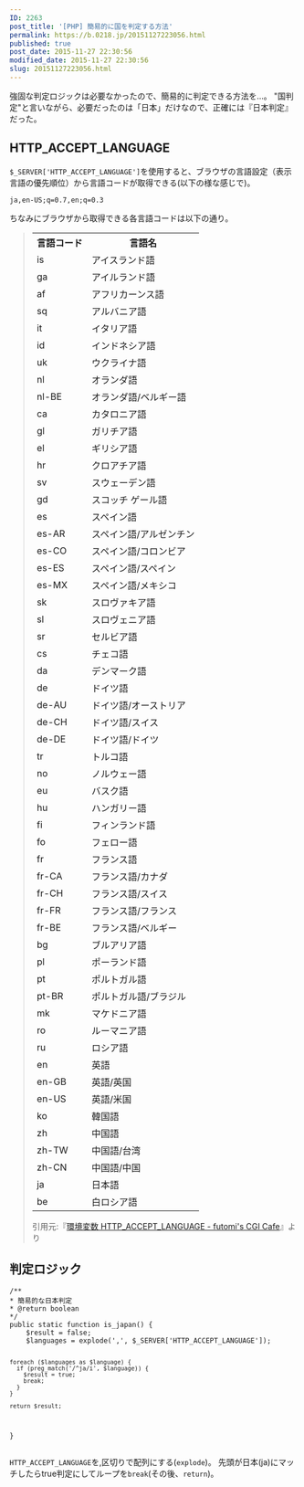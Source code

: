 ```yaml
---
ID: 2263
post_title: '[PHP] 簡易的に国を判定する方法'
permalink: https://b.0218.jp/20151127223056.html
published: true
post_date: 2015-11-27 22:30:56
modified_date: 2015-11-27 22:30:56
slug: 20151127223056.html
---
```

強固な判定ロジックは必要なかったので、簡易的に判定できる方法を…。
"国判定"と言いながら、必要だったのは「日本」だけなので、正確には『日本判定』だった。
<!--more-->
<h2>HTTP_ACCEPT_LANGUAGE</h2>
<code>$_SERVER['HTTP_ACCEPT_LANGUAGE']</code>を使用すると、ブラウザの言語設定（表示言語の優先順位）から言語コードが取得できる(以下の様な感じで)。
<pre class="cmd"><code>ja,en-US;q=0.7,en;q=0.3</code></pre>

ちなみにブラウザから取得できる各言語コードは以下の通り。
<blockquote>
<table summary="言語コード一覧"><tr><th>言語コード</th><th>言語名</th></tr><tr><td>is</td><td>アイスランド語</td></tr><tr><td>ga</td><td>アイルランド語</td></tr><tr><td>af</td><td>アフリカーンス語</td></tr><tr><td>sq</td><td>アルバニア語</td></tr><tr><td>it</td><td>イタリア語</td></tr><tr><td>id</td><td>インドネシア語</td></tr><tr><td>uk</td><td>ウクライナ語</td></tr><tr><td>nl</td><td>オランダ語</td></tr><tr><td>nl-BE</td><td>オランダ語/ベルギー語</td></tr><tr><td>ca</td><td>カタロニア語</td></tr><tr><td>gl</td><td>ガリチア語</td></tr><tr><td>el</td><td>ギリシア語</td></tr><tr><td>hr</td><td>クロアチア語</td></tr><tr><td>sv</td><td>スウェーデン語</td></tr><tr><td>gd</td><td>スコッチ ゲール語</td></tr><tr><td>es</td><td>スペイン語</td></tr><tr><td>es-AR</td><td>スペイン語/アルゼンチン</td></tr><tr><td>es-CO</td><td>スペイン語/コロンビア</td></tr><tr><td>es-ES</td><td>スペイン語/スペイン</td></tr><tr><td>es-MX</td><td>スペイン語/メキシコ</td></tr><tr><td>sk</td><td>スロヴァキア語</td></tr><tr><td>sl</td><td>スロヴェニア語</td></tr><tr><td>sr</td><td>セルビア語</td></tr><tr><td>cs</td><td>チェコ語</td></tr><tr><td>da</td><td>デンマーク語</td></tr><tr><td>de</td><td>ドイツ語</td></tr><tr><td>de-AU</td><td>ドイツ語/オーストリア</td></tr><tr><td>de-CH</td><td>ドイツ語/スイス</td></tr><tr><td>de-DE</td><td>ドイツ語/ドイツ</td></tr><tr><td>tr</td><td>トルコ語</td></tr><tr><td>no</td><td>ノルウェー語</td></tr><tr><td>eu</td><td>バスク語</td></tr><tr><td>hu</td><td>ハンガリー語</td></tr><tr><td>fi</td><td>フィンランド語</td></tr><tr><td>fo</td><td>フェロー語</td></tr><tr><td>fr</td><td>フランス語</td></tr><tr><td>fr-CA</td><td>フランス語/カナダ</td></tr><tr><td>fr-CH</td><td>フランス語/スイス</td></tr><tr><td>fr-FR</td><td>フランス語/フランス</td></tr><tr><td>fr-BE</td><td>フランス語/ベルギー</td></tr><tr><td>bg</td><td>ブルアリア語</td></tr><tr><td>pl</td><td>ポーランド語</td></tr><tr><td>pt</td><td>ポルトガル語</td></tr><tr><td>pt-BR</td><td>ポルトガル語/ブラジル</td></tr><tr><td>mk</td><td>マケドニア語</td></tr><tr><td>ro</td><td>ルーマニア語</td></tr><tr><td>ru</td><td>ロシア語</td></tr><tr><td>en</td><td>英語</td></tr><tr><td>en-GB</td><td>英語/英国</td></tr><tr><td>en-US</td><td>英語/米国</td></tr><tr><td>ko</td><td>韓国語</td></tr><tr><td>zh</td><td>中国語</td></tr><tr><td>zh-TW</td><td>中国語/台湾</td></tr><tr><td>zh-CN</td><td>中国語/中国</td></tr><tr><td>ja</td><td>日本語</td></tr><tr><td>be</td><td>白ロシア語</td></tr></table>
<footer>引用元:『<a href="http://www.futomi.com/lecture/env_var/http_accept_language.html" target="_blank">環境変数 HTTP_ACCEPT_LANGUAGE - futomi's CGI Cafe</a>』より</footer></blockquote>

<h2>判定ロジック</h2>
<pre class="language-php"><code>/**
* 簡易的な日本判定
* @return boolean
*/
public static function is_japan() {
    $result = false;
    $languages = explode(',', $_SERVER['HTTP_ACCEPT_LANGUAGE']);

    foreach ($languages as $language) {
      if (preg_match('/^ja/i', $language)) {
        $result = true;
        break;
      }
    }
      
    return $result;
}</code></pre>

<code>HTTP_ACCEPT_LANGUAGE</code>を,区切りで配列にする(<code>explode</code>)。
先頭が日本(ja)にマッチしたらtrue判定にしてループを<code>break</code>(その後、<code>return</code>)。